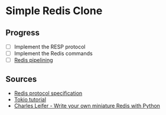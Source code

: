 # Simple Redis Clone

## Progress

- [ ] Implement the RESP protocol
- [ ] Implement the Redis commands
- [ ] [Redis pipelining](https://redis.io/docs/latest/develop/use/pipelining/)

## Sources

- [Redis protocol specification](https://redis.io/docs/latest/develop/reference/protocol-spec/)
- [Tokio tutorial](https://tokio.rs/tokio/tutorial)
- [Charles Leifer - Write your own miniature Redis with Python](https://charlesleifer.com/blog/building-a-simple-redis-server-with-python)
